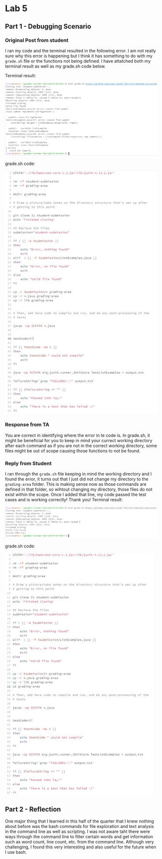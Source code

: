 # Lab 5
## Part 1 - Debugging Scenario
### Original Post from student
I ran my code and the terminal resulted in the following error. I am not really sure why this error is happening but I think it has something to do with my `grade.sh` file or the functions not being defined. I have attatched both my terminal result as well as my grade.sh code below.

Terminal result:

![Image](lab5-images/lab5-1.1.JPG)

grade.sh code:

![Image](lab5-images/lab5-1.2.JPG)

### Response from TA
You are correct in identifying where the error in te code is. In grade.sh, it might be beneficial for you to keep in mind your currect working directory after each command as if you are not in the correct working directory, some files might be out of scope causing those functions to not be found.

### Reply from Student
I ran through the `grade.sh` file keeping in mind the working directory and I found the error, it turns out that I just did not change my directory to the `grading-area` folder. This is making sense now as those commands are defined in that folder, so wihtout changing my directory, those files do not exist within the scope. Once I added that line, my code passed the test cases and is working correctly! Thank you!
Terminal result:

![Image](lab5-images/lab5-1.3.JPG)

grade.sh code:

![Image](lab5-images/lab5-1.4.JPG)

## Part 2 - Reflection
One major thing that I learned in this half of the quarter that I knew nothing about before was the bash commands for file exploration and text analysis in the command line as well as scripting. I was not aware taht there were ways through the command line to filter certain words and get information such as word count, line count, etc. from the command line. Although very challenging, I found this very interesting and also useful for the future when I use bash.
